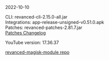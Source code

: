 2022-10-10
  
CLI: revanced-cli-2.15.0-all.jar  
Integrations: app-release-unsigned-v0.51.0.apk  
Patches: revanced-patches-2.81.7.jar  
[Patches Changelog](https://github.com/revanced/revanced-patches/releases/tag/v2.81.7)  

YouTube version: 17.36.37  

[revanced-magisk-module repo](https://github.com/j-hc/revanced-magisk-module)

